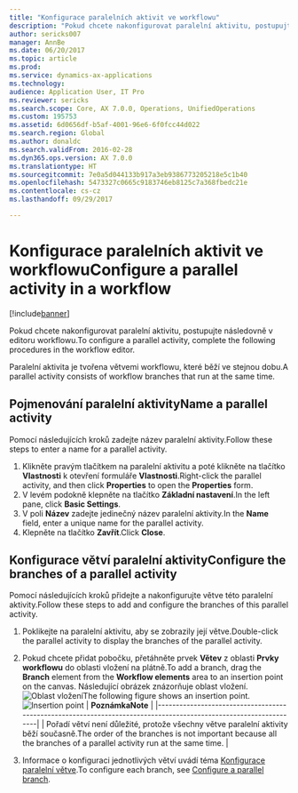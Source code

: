```yaml
---
title: "Konfigurace paralelních aktivit ve workflowu"
description: "Pokud chcete nakonfigurovat paralelní aktivitu, postupujte následovně v editoru workflowu."
author: sericks007
manager: AnnBe
ms.date: 06/20/2017
ms.topic: article
ms.prod: 
ms.service: dynamics-ax-applications
ms.technology: 
audience: Application User, IT Pro
ms.reviewer: sericks
ms.search.scope: Core, AX 7.0.0, Operations, UnifiedOperations
ms.custom: 195753
ms.assetid: 6d0656df-b5af-4001-96e6-6f0fcc44d022
ms.search.region: Global
ms.author: donaldc
ms.search.validFrom: 2016-02-28
ms.dyn365.ops.version: AX 7.0.0
ms.translationtype: HT
ms.sourcegitcommit: 7e0a5d044133b917a3eb9386773205218e5c1b40
ms.openlocfilehash: 5473327c0665c9183746eb8125c7a368fbedc21e
ms.contentlocale: cs-cz
ms.lasthandoff: 09/29/2017

---
```


# <a name="configure-a-parallel-activity-in-a-workflow"></a><span data-ttu-id="bf440-103">Konfigurace paralelních aktivit ve workflowu</span><span class="sxs-lookup"><span data-stu-id="bf440-103">Configure a parallel activity in a workflow</span></span>

[!include[banner](../includes/banner.md)]


<span data-ttu-id="bf440-104">Pokud chcete nakonfigurovat paralelní aktivitu, postupujte následovně v editoru workflowu.</span><span class="sxs-lookup"><span data-stu-id="bf440-104">To configure a parallel activity, complete the following procedures in the workflow editor.</span></span>

<span data-ttu-id="bf440-105">Paralelní aktivita je tvořena větvemi workflowu, které běží ve stejnou dobu.</span><span class="sxs-lookup"><span data-stu-id="bf440-105">A parallel activity consists of workflow branches that run at the same time.</span></span>

## <a name="name-a-parallel-activity"></a><span data-ttu-id="bf440-106">Pojmenování paralelní aktivity</span><span class="sxs-lookup"><span data-stu-id="bf440-106">Name a parallel activity</span></span>
<span data-ttu-id="bf440-107">Pomocí následujících kroků zadejte název paralelní aktivity.</span><span class="sxs-lookup"><span data-stu-id="bf440-107">Follow these steps to enter a name for a parallel activity.</span></span>
1.  <span data-ttu-id="bf440-108">Klikněte pravým tlačítkem na paralelní aktivitu a poté klikněte na tlačítko **Vlastnosti** k otevření formuláře **Vlastnosti**.</span><span class="sxs-lookup"><span data-stu-id="bf440-108">Right-click the parallel activity, and then click **Properties** to open the **Properties** form.</span></span>
2.  <span data-ttu-id="bf440-109">V levém podokně klepněte na tlačítko **Základní nastavení**.</span><span class="sxs-lookup"><span data-stu-id="bf440-109">In the left pane, click **Basic Settings**.</span></span>
3.  <span data-ttu-id="bf440-110">V poli **Název** zadejte jedinečný název paralelní aktivity.</span><span class="sxs-lookup"><span data-stu-id="bf440-110">In the **Name** field, enter a unique name for the parallel activity.</span></span>
4.  <span data-ttu-id="bf440-111">Klepněte na tlačítko **Zavřít**.</span><span class="sxs-lookup"><span data-stu-id="bf440-111">Click **Close**.</span></span>

## <a name="configure-the-branches-of-a-parallel-activity"></a><span data-ttu-id="bf440-112">Konfigurace větví paralelní aktivity</span><span class="sxs-lookup"><span data-stu-id="bf440-112">Configure the branches of a parallel activity</span></span>
<span data-ttu-id="bf440-113">Pomocí následujících kroků přidejte a nakonfigurujte větve této paralelní aktivity.</span><span class="sxs-lookup"><span data-stu-id="bf440-113">Follow these steps to add and configure the branches of this parallel activity.</span></span>
1.  <span data-ttu-id="bf440-114">Poklikejte na paralelní aktivitu, aby se zobrazily její větve.</span><span class="sxs-lookup"><span data-stu-id="bf440-114">Double-click the parallel activity to display the branches of the parallel activity.</span></span>
2.  <span data-ttu-id="bf440-115">Pokud chcete přidat pobočku, přetáhněte prvek **Větev** z oblasti **Prvky workflowu** do oblasti vložení na plátně.</span><span class="sxs-lookup"><span data-stu-id="bf440-115">To add a branch, drag the **Branch** element from the **Workflow elements** area to an insertion point on the canvas.</span></span> <span data-ttu-id="bf440-116">Následující obrázek znázorňuje oblast vložení.![Oblast vložení](./media/workflow_insertionpoint.gif)</span><span class="sxs-lookup"><span data-stu-id="bf440-116">The following figure shows an insertion point.![Insertion point](./media/workflow_insertionpoint.gif)</span></span>
    | <span data-ttu-id="bf440-117">**Poznámka**</span><span class="sxs-lookup"><span data-stu-id="bf440-117">**Note**</span></span>                                                                                                         |
    |------------------------------------------------------------------------------------------------------------------|
    | <span data-ttu-id="bf440-118">Pořadí větví není důležité, protože všechny větve paralelní aktivity běží současně.</span><span class="sxs-lookup"><span data-stu-id="bf440-118">The order of the branches is not important because all the branches of a parallel activity run at the same time.</span></span> |

3.  <span data-ttu-id="bf440-119">Informace o konfiguraci jednotlivých větví uvádí téma [Konfigurace paralelní větve](configure-parallel-branch-workflow.md).</span><span class="sxs-lookup"><span data-stu-id="bf440-119">To configure each branch, see [Configure a parallel branch](configure-parallel-branch-workflow.md).</span></span>






